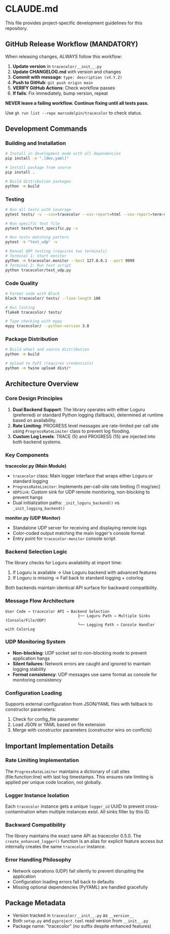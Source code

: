 # CLAUDE.md

This file provides project-specific development guidelines for this repository.

## GitHub Release Workflow (MANDATORY)

When releasing changes, ALWAYS follow this workflow:

1. **Update version** in `tracecolor/__init__.py`
2. **Update CHANGELOG.md** with version and changes
3. **Commit with message**: `type: description (vX.Y.Z)`
4. **Push to GitHub**: `git push origin main`
5. **VERIFY GitHub Actions**: Check workflow passes
6. **If fails**: Fix immediately, bump version, repeat

**NEVER leave a failing workflow. Continue fixing until all tests pass.**

Use `gh run list --repo marcodelpin/tracecolor` to check status.

## Development Commands

### Building and Installation
```bash
# Install in development mode with all dependencies
pip install -e ".[dev,yaml]"

# Install package from source
pip install .

# Build distribution packages
python -m build
```

### Testing
```bash
# Run all tests with coverage
pytest tests/ -v --cov=tracecolor --cov-report=html --cov-report=term-missing

# Run specific test file
pytest tests/test_specific.py -v

# Run tests matching pattern
pytest -k "test_udp" -v

# Manual UDP testing (requires two terminals)
# Terminal 1: Start monitor
python -m tracecolor.monitor --host 127.0.0.1 --port 9999
# Terminal 2: Run test script
python tracecolor/test_udp.py
```

### Code Quality
```bash
# Format code with Black
black tracecolor/ tests/ --line-length 100

# Run linting
flake8 tracecolor/ tests/

# Type checking with mypy
mypy tracecolor/ --python-version 3.8
```

### Package Distribution
```bash
# Build wheel and source distribution
python -m build

# Upload to PyPI (requires credentials)
python -m twine upload dist/*
```

## Architecture Overview

### Core Design Principles
1. **Dual Backend Support**: The library operates with either Loguru (preferred) or standard Python logging (fallback), determined at runtime based on availability.
2. **Rate Limiting**: PROGRESS level messages are rate-limited per call site using `ProgressRateLimiter` class to prevent log flooding.
3. **Custom Log Levels**: TRACE (5) and PROGRESS (15) are injected into both backend systems.

### Key Components

**tracecolor.py (Main Module)**
- `tracecolor` class: Main logger interface that wraps either Loguru or standard logging
- `ProgressRateLimiter`: Implements per-call-site rate limiting (1 msg/sec)
- `UDPSink`: Custom sink for UDP remote monitoring, non-blocking to prevent hangs
- Dual initialization paths: `_init_loguru_backend()` vs `_init_logging_backend()`

**monitor.py (UDP Monitor)**
- Standalone UDP server for receiving and displaying remote logs
- Color-coded output matching the main logger's console format
- Entry point for `tracecolor-monitor` console script

### Backend Selection Logic
The library checks for Loguru availability at import time:
1. If Loguru is available → Use Loguru backend with advanced features
2. If Loguru is missing → Fall back to standard logging + colorlog

Both backends maintain identical API surface for backward compatibility.

### Message Flow Architecture
```
User Code → tracecolor API → Backend Selection
                                ├── Loguru Path → Multiple Sinks (Console/File/UDP)
                                └── Logging Path → Console Handler with ColorLog
```

### UDP Monitoring System
- **Non-blocking**: UDP socket set to non-blocking mode to prevent application hangs
- **Silent failures**: Network errors are caught and ignored to maintain logging stability
- **Format consistency**: UDP messages use same format as console for monitoring consistency

### Configuration Loading
Supports external configuration from JSON/YAML files with fallback to constructor parameters:
1. Check for config_file parameter
2. Load JSON or YAML based on file extension
3. Merge with constructor parameters (constructor wins on conflicts)

## Important Implementation Details

### Rate Limiting Implementation
The `ProgressRateLimiter` maintains a dictionary of call sites (file:function:line) with last log timestamps. This ensures rate limiting is applied per unique code location, not globally.

### Logger Instance Isolation
Each `tracecolor` instance gets a unique `logger_id` UUID to prevent cross-contamination when multiple instances exist. All sinks filter by this ID.

### Backward Compatibility
The library maintains the exact same API as tracecolor 0.5.0. The `create_enhanced_logger()` function is an alias for explicit feature access but internally creates the same `tracecolor` instance.

### Error Handling Philosophy
- Network operations (UDP) fail silently to prevent disrupting the application
- Configuration loading errors fall back to defaults
- Missing optional dependencies (PyYAML) are handled gracefully

## Package Metadata
- Version tracked in `tracecolor/__init__.py` as `__version__`
- Both `setup.py` and `pyproject.toml` read version from `__init__.py`
- Package name: "tracecolor" (no suffix despite enhanced features)